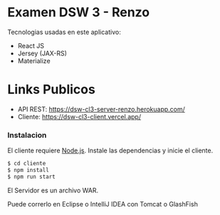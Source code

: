 # Examen DSW 3 - Renzo

Tecnologias usadas en este aplicativo:

  - React JS
  - Jersey (JAX-RS)
  - Materialize

# Links Publicos

  - API REST: https://dsw-cl3-server-renzo.herokuapp.com/
  - Cliente: https://dsw-cl3-client.vercel.app/

### Instalacion

El cliente requiere [Node.js](https://nodejs.org/).
Instale las dependencias y inicie el cliente.

```sh
$ cd cliente
$ npm install
$ npm run start
```

El Servidor es un archivo WAR.

Puede correrlo en Eclipse o IntelliJ IDEA con Tomcat o GlashFish